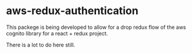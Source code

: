 # aws-redux-authentication

This packege is being developed to allow for a drop redux flow of the aws cognito library for a react + redux project.

There is a lot to do here still.
